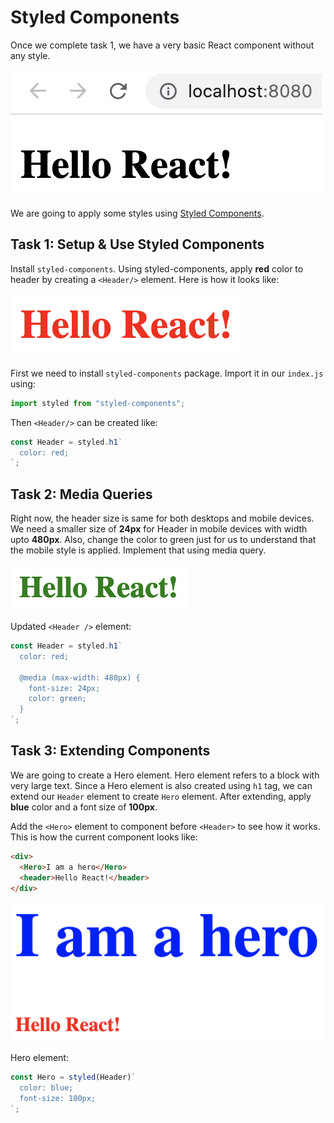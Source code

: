 # Styled Components

Once we complete task 1, we have a very basic React component without any style.

![Hello React](assets/hello-react.png)

We are going to apply some styles using [Styled Components](https://styled-components.com/).

## Task 1: Setup & Use Styled Components

Install `styled-components`. Using styled-components, apply **red** color to header by creating a `<Header/>` element. Here is how it looks like:

![Red header](assets/red-header.png)

First we need to install `styled-components` package. Import it in our `index.js` using:

```javascript
import styled from "styled-components";
```

Then `<Header/>` can be created like:

```javascript
const Header = styled.h1`
  color: red;
`;
```

## Task 2: Media Queries

Right now, the header size is same for both desktops and mobile devices. We need a smaller size of **24px** for Header in mobile devices with width upto **480px**. Also, change the color to green just for us to understand that the mobile style is applied. Implement that using media query.

![Green header](assets/green-header.png)

Updated `<Header />` element:

```javascript
const Header = styled.h1`
  color: red;

  @media (max-width: 480px) {
    font-size: 24px;
    color: green;
  }
`;
```

## Task 3: Extending Components

We are going to create a Hero element. Hero element refers to a block with very large text. Since a Hero element is also created using `h1` tag, we can extend our `Header` element to create `Hero` element. After extending, apply **blue** color and a font size of **100px**.

Add the `<Hero>` element to component before `<Header>` to see how it works. This is how the current component looks like:

```html
<div>
  <Hero>I am a hero</Hero>
  <header>Hello React!</header>
</div>
```

![Green header](assets/hero-header.png)

Hero element:

```javascript
const Hero = styled(Header)`
  color: blue;
  font-size: 100px;
`;
```

